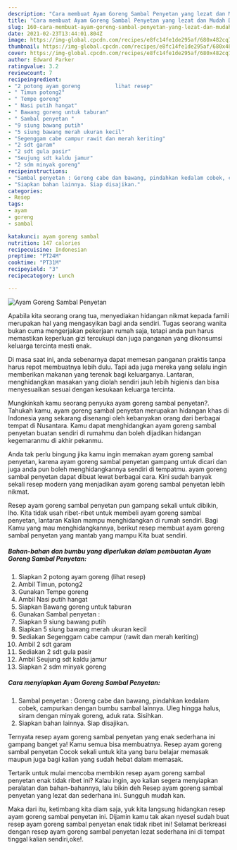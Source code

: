 ```yaml
---
description: "Cara membuat Ayam Goreng Sambal Penyetan yang lezat dan Mudah Dibuat"
title: "Cara membuat Ayam Goreng Sambal Penyetan yang lezat dan Mudah Dibuat"
slug: 160-cara-membuat-ayam-goreng-sambal-penyetan-yang-lezat-dan-mudah-dibuat
date: 2021-02-23T13:44:01.804Z
image: https://img-global.cpcdn.com/recipes/e8fc14fe1de295af/680x482cq70/ayam-goreng-sambal-penyetan-foto-resep-utama.jpg
thumbnail: https://img-global.cpcdn.com/recipes/e8fc14fe1de295af/680x482cq70/ayam-goreng-sambal-penyetan-foto-resep-utama.jpg
cover: https://img-global.cpcdn.com/recipes/e8fc14fe1de295af/680x482cq70/ayam-goreng-sambal-penyetan-foto-resep-utama.jpg
author: Edward Parker
ratingvalue: 3.2
reviewcount: 7
recipeingredient:
- "2 potong ayam goreng           lihat resep"
- " Timun potong2"
- " Tempe goreng"
- " Nasi putih hangat"
- " Bawang goreng untuk taburan"
- " Sambal penyetan "
- "9 siung bawang putih"
- "5 siung bawang merah ukuran kecil"
- "Segenggam cabe campur rawit dan merah keriting"
- "2 sdt garam"
- "2 sdt gula pasir"
- "Seujung sdt kaldu jamur"
- "2 sdm minyak goreng"
recipeinstructions:
- "Sambal penyetan : Goreng cabe dan bawang, pindahkan kedalam cobek, campurkan dengan bumbu sambal lainnya. Uleg hingga halus, siram dengan minyak goreng, aduk rata. Sisihkan."
- "Siapkan bahan lainnya. Siap disajikan."
categories:
- Resep
tags:
- ayam
- goreng
- sambal

katakunci: ayam goreng sambal 
nutrition: 147 calories
recipecuisine: Indonesian
preptime: "PT24M"
cooktime: "PT31M"
recipeyield: "3"
recipecategory: Lunch

---
```



![Ayam Goreng Sambal Penyetan](https://img-global.cpcdn.com/recipes/e8fc14fe1de295af/680x482cq70/ayam-goreng-sambal-penyetan-foto-resep-utama.jpg)

Apabila kita seorang orang tua, menyediakan hidangan nikmat kepada famili merupakan hal yang mengasyikan bagi anda sendiri. Tugas seorang  wanita bukan cuma mengerjakan pekerjaan rumah saja, tetapi anda pun harus memastikan keperluan gizi tercukupi dan juga panganan yang dikonsumsi keluarga tercinta mesti enak.

Di masa  saat ini, anda sebenarnya dapat memesan panganan praktis tanpa harus repot membuatnya lebih dulu. Tapi ada juga mereka yang selalu ingin memberikan makanan yang terenak bagi keluarganya. Lantaran, menghidangkan masakan yang diolah sendiri jauh lebih higienis dan bisa menyesuaikan sesuai dengan kesukaan keluarga tercinta. 



Mungkinkah kamu seorang penyuka ayam goreng sambal penyetan?. Tahukah kamu, ayam goreng sambal penyetan merupakan hidangan khas di Indonesia yang sekarang disenangi oleh kebanyakan orang dari berbagai tempat di Nusantara. Kamu dapat menghidangkan ayam goreng sambal penyetan buatan sendiri di rumahmu dan boleh dijadikan hidangan kegemaranmu di akhir pekanmu.

Anda tak perlu bingung jika kamu ingin memakan ayam goreng sambal penyetan, karena ayam goreng sambal penyetan gampang untuk dicari dan juga anda pun boleh menghidangkannya sendiri di tempatmu. ayam goreng sambal penyetan dapat dibuat lewat berbagai cara. Kini sudah banyak sekali resep modern yang menjadikan ayam goreng sambal penyetan lebih nikmat.

Resep ayam goreng sambal penyetan pun gampang sekali untuk dibikin, lho. Kita tidak usah ribet-ribet untuk membeli ayam goreng sambal penyetan, lantaran Kalian mampu menghidangkan di rumah sendiri. Bagi Kamu yang mau menghidangkannya, berikut resep membuat ayam goreng sambal penyetan yang mantab yang mampu Kita buat sendiri.

<!--inarticleads1-->

##### Bahan-bahan dan bumbu yang diperlukan dalam pembuatan Ayam Goreng Sambal Penyetan:

1. Siapkan 2 potong ayam goreng           (lihat resep)
1. Ambil  Timun, potong2
1. Gunakan  Tempe goreng
1. Ambil  Nasi putih hangat
1. Siapkan  Bawang goreng untuk taburan
1. Gunakan  Sambal penyetan :
1. Siapkan 9 siung bawang putih
1. Siapkan 5 siung bawang merah ukuran kecil
1. Sediakan Segenggam cabe campur (rawit dan merah keriting)
1. Ambil 2 sdt garam
1. Sediakan 2 sdt gula pasir
1. Ambil Seujung sdt kaldu jamur
1. Siapkan 2 sdm minyak goreng




<!--inarticleads2-->

##### Cara menyiapkan Ayam Goreng Sambal Penyetan:

1. Sambal penyetan : Goreng cabe dan bawang, pindahkan kedalam cobek, campurkan dengan bumbu sambal lainnya. Uleg hingga halus, siram dengan minyak goreng, aduk rata. Sisihkan.
1. Siapkan bahan lainnya. Siap disajikan.




Ternyata resep ayam goreng sambal penyetan yang enak sederhana ini gampang banget ya! Kamu semua bisa membuatnya. Resep ayam goreng sambal penyetan Cocok sekali untuk kita yang baru belajar memasak maupun juga bagi kalian yang sudah hebat dalam memasak.

Tertarik untuk mulai mencoba membikin resep ayam goreng sambal penyetan enak tidak ribet ini? Kalau ingin, ayo kalian segera menyiapkan peralatan dan bahan-bahannya, lalu bikin deh Resep ayam goreng sambal penyetan yang lezat dan sederhana ini. Sungguh mudah kan. 

Maka dari itu, ketimbang kita diam saja, yuk kita langsung hidangkan resep ayam goreng sambal penyetan ini. Dijamin kamu tak akan nyesel sudah buat resep ayam goreng sambal penyetan enak tidak ribet ini! Selamat berkreasi dengan resep ayam goreng sambal penyetan lezat sederhana ini di tempat tinggal kalian sendiri,oke!.

